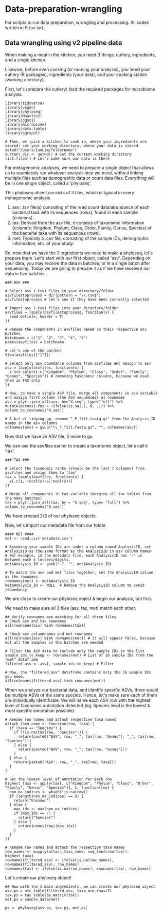 # Data-preparation-wrangling
For scripts to run data preparation, wrangling and processing. All codes written in R (so far).
## Data wrangling using v2 pipeline data

When making a meal in the kitchen, you need 3 things: cutlery, ingredients, and a single kitchen. 

Likewise, before even cooking (or running your analysis), you need your cutlery (R packages), ingredients (your data), and your cooking station (working directory).

First, let's (prepare the cutlery) load the required packages for microbiome analysis.

```{r cars}
library(tidyverse)
library(vegan)
library(phyloseq)
library(Maaslin2)
library(ggsci)
library(microbiome)
library(data.table)
library(ggrepel)

# Then, we (pick a kitchen to cook in, where your ingredients are stored) set your working directory, where your data is stored.
setwd("/Users/IanLim/foldername")
current_dir <- getwd() # Get the current working directory
list.files() # Let's make sure our data is there
```

For metagenomic analyses, we need to prepare a single object that allows us to seamlessly run whatever analysis step we need, without linking multiple files such as demographic data or count data files. Everything will be in one single object, called a 'phyloseq'.

This phyloseq object consists of 3 files, which is typical in every metagenomic analysis.
1. asv: .tsv file(s) consisting of the read count data/abundance of each bacterial taxa with its sequences (rows), found in each sample (columns).
2. tax: Derived from the asv file, it consists of taxonomic information (columns: Kingdom, Phylum, Class, Order, Family, Genus, Species) of the bacterial taxa with its sequences (rows). 
3. met: Typically a .csv file, consisting of the sample IDs, demographic information, etc. of your study.

So, now that we have the 3 ingredients we need to make a phyloseq, let's prepare them.
Let's start with our first object, called 'asv'. Depending on your data, you may receive the data in batches, or in a single batch after sequencing. Today we are going to prepare it as if we have received our data in five batches.

```{r cars}
### ASV ###

# Select asv (.tsv) files in your directory/folder
asvfilestoprocess = dir(pattern = "\\.tsv$")
asvfilestoprocess # let's see if they have been correctly selected

# Import asv (.tsv) files into your directory/folder
asvfiles = lapply(asvfilestoprocess, function(x) {
  read.delim(x, header = T)
})

# Rename the components in asvfiles based on their respective asv batches
batchname = c("1", "2", "3", "4", "5")
names(asvfiles) = batchname

# Let's one of the batches 
View(asvfiles[["1"]])

# Select only asv abundance columns from asvfiles and assign to asv
asv = lapply(asvfiles, function(x) {
  x %>% select(-c("Kingdom", "Phylum", "Class", "Order", "Family", "Genus", "Species")) # removing taxonomic columns, because we need them in TAX only
})

# Now, to make a single ASV file, merge all components in asv variable and assign first column (the ASV sequences) as rownames
asv = plyr::join_all(asv, by="X.seq", type="full") %>% mutate(across(.fns = ~ifelse(is.na(.), 0, .))) %>% column_to_rownames("X.seq")

# A bit of tidying up, remove “_F_filt.fastq.gz" from the Analysis_ID names in the asv columns
colnames(asv) = gsub("\\_F_filt.fastq.gz", "", colnames(asv))

```

Now that we have an ASV file, 2 more to go. 

We can use the asvfiles earlier to create a taxonomic object, let's call it 'tax'.

```{cars}
### TAX ###

# Select the taxonomic ranks (should be the last 7 columns) from asvfiles and assign them to 'tax'
tax = lapply(asvfiles, function(x) {
  x[,c(1, (ncol(x)-6):ncol(x))]
})

# Merge all components in tax variable (merging all tax tables from the many batches)
tax = plyr::join_all(tax, by = "X.seq", type= "full") %>% column_to_rownames("X.seq")

```

We have created 2/3 of our phyloseq objects.

Now, let's import our metadata file from our folder.
```{cars}
#### MET ####
met <- read.csv('metadata.csv')

# Assuming your sample IDs are under a column named AnalysisID, set AnalysisID as the same format as the AnalysisID in asv column names
# For example, in the metadata file, each AnalysisID has '-' in between each 4 letters/digits.
met$Analysis_ID <- gsub("-", "", met$Analysis_ID)

# To match the asv and met files together, set the AnalysisID column as the rownames
rownames(met) <- met$Analysis_ID
met$Analysis_ID <- NULL  # Remove the AnalysisID column to avoid redundancy
```

We are close to create our phyloseq object & begin our analysis, but first.

We need to make sure all 3 files (asv, tax, met) match each other. 

```{cars}
## Verify rownames are matching for all three files
# Check asv and tax rownames
all(rownames(asv) %in% rownames(tax))

# Check asv columnnames and met rownames
all(colnames(asv) %in% rownames(met)) # It will appear false, because not all the samples in the batches are needed

# Filter the ASV data to include only the sample IDs in the list
sample_ids_to_keep <- rownames(met) # List of 16 sample IDs from the "met" dataframe
filtered_asv <- asv[, sample_ids_to_keep] # Filter

# Now, the "filtered_asv" dataframe contains only the 16 sample IDs you need.
all(colnames(filtered_asv) %in% rownames(met))
```

When we analyze our bacterial data, and identify specific ASVs, there would be multiple ASVs of the same species. Hence, let's make sure each of them are individually identifiable. We will name each ASV row with the highest level of taxonomic annotation detected (eg. Species level is the lowest & most specific annotation possible).

```{cars}
# Rename row names and attach respective taxa names
attach_taxa_name <- function(row, taxa) {
  if (taxa == "Species") {
    if (!is.na(tax[row, "Species"])) {
      return(paste0("ASV", row, "_", tax[row, "Genus"], "_", tax[row, "Species"]))
    } else {
      return(paste0("ASV", row, "_", tax[row, "Genus"]))
    }
  } else {
    return(paste0("ASV", row, "_", tax[row, taxa]))
  }
}

# Get the lowest level of annotation for each row
highest_taxa <- apply(tax[, c("Kingdom", "Phylum", "Class", "Order", "Family", "Genus", "Species")], 1, function(row) {
  non_na_indices <- which(!is.na(row))
  if (length(non_na_indices) == 0) {
    return("Unknown")
  } else {
    max_idx <- max(non_na_indices)
    if (max_idx == 7) {
      return("Species")
    } else {
      return(names(row)[max_idx])
    }
  }
})

# Rename row names and attach the respective taxa names
row_names <- mapply(attach_taxa_name, seq_len(nrow(tax)), highest_taxa)
rownames(filtered_asv) <- ifelse(is.na(row_names), rownames(filtered_asv), row_names)
rownames(tax) <- ifelse(is.na(row_names), rownames(tax), row_names)

```

Let's create our phyloseq object!

```{cars}
## Now with the 3 main ingredients, we can create our phyloseq object
asv.ps = otu_table(filtered_asv, taxa_are_rows=T)
tax.ps = tax_table(as.matrix(tax))
met.ps = sample_data(met)

ps <- phyloseq(asv.ps, tax.ps, met.ps)
```

